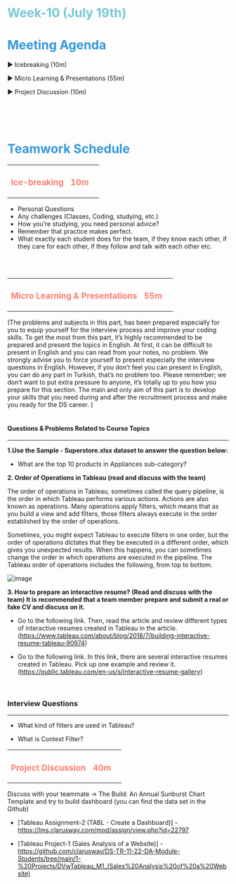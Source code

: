 <h1><strong><span style="color: #77C8D5;">Week-10 (July 19th)</strong></span>

<br>

<h1><strong><span style="color: #3498DB;">Meeting Agenda</strong></h1></span>

<span class="c16 c30">▶ </span><span
class="c42 c82">Icebreaking (10m)</span><span class="c16 c23"> </span>

<span class="c16 c30">▶ </span><span
class="c42 c82">Micro Learning & Presentations (55m)</span><span class="c46 c42 c48"> </span>

<span class="c30">▶ </span><span class="c46 c48 c42">Project Discussion (10m)</span>

<br>
<br>
<br>

<div style="page-break-after: always;"></div>

<h1><strong><span style="color: #3498DB;">Teamwork Schedule</strong></h1></span>

<table style= "width:100%;">
                <tr>
                <td style="color: #FA8072; text-align:left "><h3><strong><p>Ice-breaking</td>
                <td style="color: #FA8072; text-align:right;"><h3><strong><p>10m</p><td>                </tr>
</table>

- Personal Questions 
- Any challenges (Classes, Coding, studying, etc.) 
- How you’re studying, you need personal advice? 
- Remember that practice makes perfect. 
- What exactly each student does for the team, if they know each other, if they care for each other, if they follow and talk with each other etc. 

<br>
<br>

<table style= "width:100%;">
                <tr>
                <td style="color: #FA8072; text-align:left "><h3><strong><p>Micro Learning & Presentations</td>
                <td style="color: #FA8072; text-align:right;"><h3><strong><p>55m</p><td>                </tr>
</table>
(The problems and subjects in this part, has been prepared especially for you to equip yourself for the interview process and improve your coding skills. To get the most from this part, it’s highly recommended to be prepared and present the topics in English. 
At first, it can be difficult to present in English and you can read from your notes, no problem. We strongly advise you to force yourself to present especially the interview questions in English. However, if you don’t feel you can present in English, you can do any part in Turkish, that’s no problem too. 
Please remember; we don’t want to put extra pressure to anyone, it’s totally up to you how you prepare for this section. The main and only aim of this part is to develop your skills that you need during and after the recruitment process and make you ready for the DS career.
)
<br>
<br>
<h4><strong>Questions & Problems Related to Course Topics</strong></h4>
<hr>

**1.Use the Sample - Superstore.xlsx dataset to answer the question below:**
                  
- What are the top 10 products in Appliances sub-category? 
                  
**2. Order of Operations in Tableau (read and discuss with the team)**
                  
The order of operations in Tableau, sometimes called the query pipeline, is the order in which Tableau performs various actions. Actions are also known as operations. Many operations apply filters, which means that as you build a view and add filters, those filters always execute in the order established by the order of operations.

Sometimes, you might expect Tableau to execute filters in one order, but the order of operations dictates that they be executed in a different order, which gives you unexpected results. When this happens, you can sometimes change the order in which operations are executed in the pipeline. The Tableau order of operations includes the following, from top to bottom.

![image](https://user-images.githubusercontent.com/81585635/158049659-58568cad-3634-490e-9b7a-3fec753c22da.png)
                  
**3. How to prepare an interactive resume? (Read and discuss with the team) It is recommended that a team member prepare and submit a real or fake CV and discuss on it.**
                  
- Go to the following link. Then, read the article and review different types of interactive resumes created in Tableau in the article. (https://www.tableau.com/about/blog/2018/7/building-interactive-resume-tableau-90974)

- Go to the following link. In this link, there are several interactive resumes created in Tableau. Pick up one example and review it.
(https://public.tableau.com/en-us/s/interactive-resume-gallery)                  


                  
<br>
<h3><strong>Interview Questions</strong></h4>
<hr>
 
- What kind of filters are used in Tableau?

- What is Context Filter?
                
 
                  

<table style= "width:100%;">
                <tr>
                <td style="color: #FA8072; text-align:left "><h3><strong><p>Project Discussion</td>
                <td style="color: #FA8072; text-align:right;"><h3><strong><p>40m</p><td>                </tr>
                
</table>
                  
Discuss with your teammate -> The Build: An Annual Sunburst Chart Template and try to build dashboard (you can find the data set in the Github)

- [Tableau Assignment-2 (TABL - Create a Dashboard)] - https://lms.clarusway.com/mod/assign/view.php?id=22797
                  
- [Tableau Project-1 (Sales Analysis of a Website)] - https://github.com/clarusway/DS-TR-11-22-DA-Module-Students/tree/main/1-%20Projects/DVwTableau_M1_(Sales%20Analysis%20of%20a%20Website)
                  



